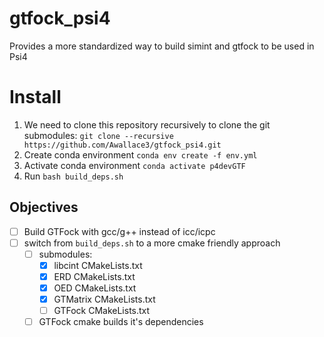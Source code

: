 # gtfock_psi4
Provides a more standardized way to build simint and gtfock to be used in Psi4

# Install
1. We need to clone this repository recursively to clone the git submodules:
`git clone --recursive https://github.com/Awallace3/gtfock_psi4.git`
2. Create conda environment
`conda env create -f env.yml`
3. Activate conda environment
`conda activate p4devGTF`
4. Run `bash build_deps.sh`

## Objectives
- [ ] Build GTFock with gcc/g++ instead of icc/icpc
- [ ] switch from `build_deps.sh` to a more cmake friendly approach
    - [ ] submodules:
        - [X] libcint CMakeLists.txt
        - [X] ERD CMakeLists.txt
        - [X] OED CMakeLists.txt
        - [X] GTMatrix CMakeLists.txt
        - [ ] GTFock CMakeLists.txt
    - [ ] GTFock cmake builds it's dependencies
